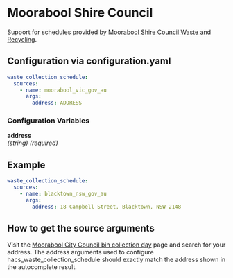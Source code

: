 # Moorabool Shire Council

Support for schedules provided by [Moorabool Shire Council Waste and Recycling](https://www.blacktown.nsw.gov.au/Services/Waste-services-and-collection/Waste-collection-days).

## Configuration via configuration.yaml

```yaml
waste_collection_schedule:
  sources:
    - name: moorabool_vic_gov_au
      args:
        address: ADDRESS
```

### Configuration Variables

**address**  
*(string) (required)*


## Example

```yaml
waste_collection_schedule:
  sources:
    - name: blacktown_nsw_gov_au
      args:
        address: 18 Campbell Street, Blacktown, NSW 2148
```

## How to get the source arguments

Visit the [Moorabool City Council bin collection day](https://www.moorabool.vic.gov.au/Waste-and-environment/Household-bins/Find-your-bin-collection-day) page and search for your address. The address arguments used to configure hacs_waste_collection_schedule should exactly match the address shown in the autocomplete result.
 